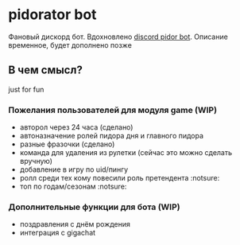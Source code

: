 # pidorator bot
Фановый дискорд бот. Вдохновлено [discord pidor bot](https://github.com/lehadnk/discord-pidor-bot). Описание временное, будет дополнено позже

## В чем смысл?
just for fun

### Пожелания пользователей для модуля game (WIP)
- авторол через 24 часа (сделано)
- автоназначение ролей пидора дня и главного пидора
- разные фразочки (сделано)
- команда для удаления из рулетки (сейчас это можно сделать вручную)
- добавление в игру по uid/пингу
- ролл среди тех кому повесили роль претендента :notsure:
- топ по годам/сезонам :notsure: 

### Дополнительные функции для бота (WIP)
- поздравления с днём рождения
- интеграция с gigachat
